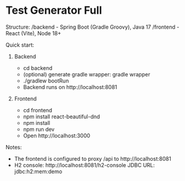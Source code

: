 Test Generator Full
==========================================
Structure:
  /backend  - Spring Boot (Gradle Groovy), Java 17
  /frontend - React (Vite), Node 18+

Quick start:
1) Backend
   - cd backend
   - (optional) generate gradle wrapper: gradle wrapper
   - ./gradlew bootRun
   - Backend runs on http://localhost:8081

2) Frontend
   - cd frontend
   - npm install react-beautiful-dnd
   - npm install
   - npm run dev
   - Open http://localhost:3000

Notes:
  - The frontend is configured to proxy /api to http://localhost:8081
  - H2 console: http://localhost:8081/h2-console
    JDBC URL: jdbc:h2:mem:demo
